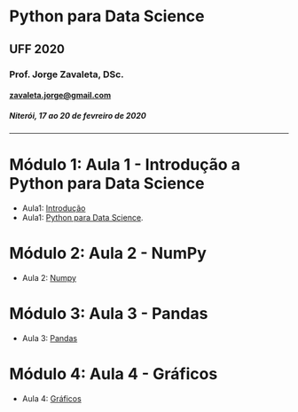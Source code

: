 # Python para Data Science
## UFF 2020
### Prof. Jorge Zavaleta, DSc.
#### zavaleta.jorge@gmail.com
##### Niterói, 17 ao 20 de fevreiro de 2020
---
# Módulo 1: Aula 1 - Introdução a Python para Data Science
* Aula1: [Introdução](Python_para_Data_Science_UFF_02_2020_01.pdf)
* Aula1: [Python para Data Science](Python_Data_Science_UFF_2020_M1.ipynb).

# Módulo 2: Aula 2 - NumPy
* Aula 2: [Numpy](Python_Data_Science_UFF_2020_M2.ipynb)

# Módulo 3: Aula 3 - Pandas
* Aula 3: [Pandas](Python_Data_Science_UFF_2020_M3.ipynb)

# Módulo 4: Aula 4 - Gráficos
* Aula 4: [Gráficos](Python_Data_Science_UFF_2020_M4.ipynb)
